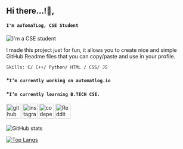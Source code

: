 ## Hi there...!👋, 
#### ```I'm auTomaTLog, CSE Student```
![I'm a CSE student](https://arturssmirnovs.github.io/github-profile-readme-generator/images/banner.png)

I made this project just for fun, it allows you to create nice and simple GitHub Readme files that you can copy/paste and use in your profile.

```fix
Skills: C/ C++/ Python/ HTML / CSS/ JS
```

#### *```I’m currently working on automatlog.io```
#### *```I’m currently learning B.TECH CSE.```  


[<img src='https://cdn.jsdelivr.net/npm/simple-icons@3.0.1/icons/github.svg' alt='github' height='40'>](https://github.com/https://github.com/automatlog)  [<img src='https://cdn.jsdelivr.net/npm/simple-icons@3.0.1/icons/instagram.svg' alt='instagram' height='40'>](https://www.instagram.com/https://instagram.com/automatlog/)  [<img src='https://cdn.jsdelivr.net/npm/simple-icons@3.0.1/icons/codepen.svg' alt='codepen' height='40'>](https://codepen.io/https://codepen.io/automatlog)  [<img src='https://cdn.jsdelivr.net/npm/simple-icons@3.0.1/icons/reddit.svg' alt='Reddit' height='40'>](https://www.reddit.com/user/https://www.reddit.com/user/Automatlog)  

![GitHub stats](https://github-readme-stats.vercel.app/api?username=automatlog&show_icons=true)

[![Top Langs](https://github-readme-stats.vercel.app/api/top-langs/?username=automatlog)](https://github.com/anuraghazra/github-readme-stats)


<!---
automatlog/automatlog is a ✨ special ✨ repository because its `README.md` (this file) appears on your GitHub profile.
You can click the Preview link to take a look at your changes.
--->
